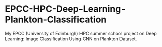 # EPCC-HPC-Deep-Learning-Plankton-Classification
My EPCC (University of Edinburgh) HPC summer school project on Deep Learning: Image Classification Using CNN on Plankton Dataset.
